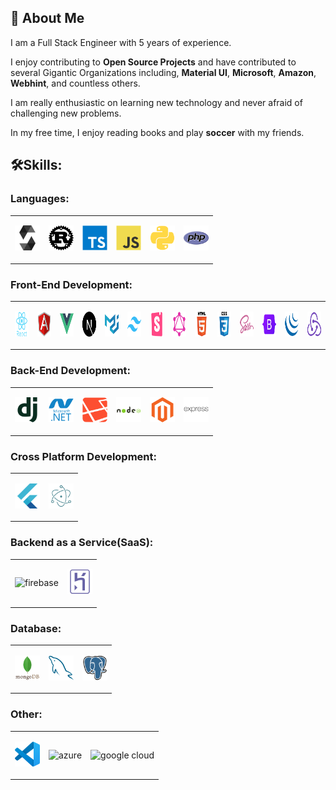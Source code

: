 ## 🚀 About Me

I am a Full Stack Engineer with 5 years of experience.

I enjoy contributing to **Open Source Projects** and have contributed to several Gigantic Organizations including, **Material UI**, **Microsoft**, **Amazon**, **Webhint**, and countless others.

I am really enthusiastic on learning new technology and never afraid of challenging new problems.

In my free time, I enjoy reading books and play **soccer** with my friends.

## 🛠️Skills:

### Languages:

<p align="left">
  <table>
    <tr>
      <td><p align="center"><img src="https://raw.githubusercontent.com/devicons/devicon/master/icons/solidity/solidity-original.svg" alt="solidity" width="40" height="40"/></p></td>
      <td><p align="center"><img src="https://raw.githubusercontent.com/devicons/devicon/master/icons/rust/rust-plain.svg" alt="rust" width="40" height="40"/></p></td>
      <td><p align="center"><img src="https://raw.githubusercontent.com/devicons/devicon/master/icons/typescript/typescript-original.svg" alt="typescript" width="40" height="40"/></p></td>
      <td><p align="center"><img src="https://raw.githubusercontent.com/devicons/devicon/master/icons/javascript/javascript-original.svg" alt="javascript" width="40" height="40"/></p></td>
      <td><p align="center"><img src="https://raw.githubusercontent.com/devicons/devicon/master/icons/python/python-plain.svg" alt="python" width="40" height="40"/></p></td>
      <td><p align="center"><img src="https://raw.githubusercontent.com/devicons/devicon/master/icons/php/php-original.svg" alt="php" width="40" height="40"/></p></td>
    </tr>
    <!-- <tr>
      <td><p align="center">Solidity ⭐5</p></td>
      <td><p align="center">Rust ⭐5</p></td>
      <td><p align="center">Typescript ⭐5</p></td>
      <td><p align="center">Javascript ⭐5</p></td>
      <td><p align="center">Python ⭐5</p></td>
      <td><p align="center">PHP ⭐5</p></td>
    </tr> -->
  </table>
</p>

### Front-End Development:

<p align="left">
  <table>
    <tr>
      <td><p align="center"><img src="https://raw.githubusercontent.com/devicons/devicon/master/icons/react/react-original-wordmark.svg" alt="react" width="40" height="40"/></p></td>
      <td><p align="center"><img src="https://raw.githubusercontent.com/devicons/devicon/master/icons/angularjs/angularjs-original.svg" alt="angular" width="40" height="40"/></p></td>
      <td><p align="center"><img src="https://raw.githubusercontent.com/devicons/devicon/master/icons/vuejs/vuejs-original.svg" alt="vue" width="40" height="40"/></p></td>
      <td><p align="center"><img src="https://raw.githubusercontent.com/devicons/devicon/master/icons/nextjs/nextjs-original.svg" alt="" width="40" height="40"/></p></td>
      <td><p align="center"><img src="https://raw.githubusercontent.com/devicons/devicon/master/icons/materialui/materialui-original.svg" alt="" width="40" height="40"/></p></td>
      <td><p align="center"><img src="https://raw.githubusercontent.com/devicons/devicon/master/icons/tailwindcss/tailwindcss-plain.svg" alt="" width="40" height="40"/></p></td>
      <td><p align="center"><img src="https://raw.githubusercontent.com/devicons/devicon/master/icons/storybook/storybook-original.svg" alt="" width="40" height="40"/></p></td>
    <!-- </tr>
    <tr>
      <td><p align="center">React ⭐5</p></td>
      <td><p align="center">AngularJS ⭐5</p></td>
      <td><p align="center">Vue.js ⭐5</p></td>
      <td><p align="center">Next ⭐5</p></td>
      <td><p align="center">Material UI ⭐5</p></td>
      <td><p align="center">Tailwind CSS ⭐5</p></td>
      <td><p align="center">Storybook ⭐5</p></td>
    </tr>
    <tr> -->
      <td><p align="center"><img src="https://raw.githubusercontent.com/devicons/devicon/master/icons/graphql/graphql-plain.svg" alt="" width="40" height="40"/></p></td>
      <td><p align="center"><img src="https://raw.githubusercontent.com/devicons/devicon/master/icons/html5/html5-original-wordmark.svg" alt="html5" width="40" height="40"/></p></td>
      <td><p align="center"><img src="https://raw.githubusercontent.com/devicons/devicon/master/icons/css3/css3-original-wordmark.svg" alt="css3" width="40" height="40"/></p></td>
      <td><p align="center"><img src="https://raw.githubusercontent.com/devicons/devicon/master/icons/sass/sass-original.svg" alt="" width="40" height="40"/></p></td>
      <td><p align="center"><img src="https://raw.githubusercontent.com/devicons/devicon/master/icons/bootstrap/bootstrap-original.svg" alt="bootstrap" width="40" height="40"/></p></td>
      <td><p align="center"><img src="https://raw.githubusercontent.com/devicons/devicon/master/icons/jquery/jquery-original.svg" alt="" width="40" height="40"/></p></td>
      <td><p align="center"><img src="https://raw.githubusercontent.com/devicons/devicon/master/icons/redux/redux-original.svg" alt="" width="40" height="40"/></p></td>
    </tr>
    <!-- <tr>
      <td><p align="center">GraphQL ⭐5</p></td>
      <td><p align="center">HTML5 ⭐5</p></td>
      <td><p align="center">CSS3 ⭐5</p></td>
      <td><p align="center">Sass ⭐5</p></td>
      <td><p align="center">Bootstrap ⭐5</p></td>
      <td><p align="center">jQuery ⭐5</p></td>
      <td><p align="center">Redux ⭐5</p></td>
    </tr> -->
  </table>
</p>

### Back-End Development:

<p align="left">
  <table>
    <tr>
      <td><p align="center"><img src="https://raw.githubusercontent.com/devicons/devicon/master/icons/django/django-plain.svg" alt="django" width="40" height="40"/></p></td>
      <td><p align="center"><img src="https://raw.githubusercontent.com/devicons/devicon/master/icons/dot-net/dot-net-plain-wordmark.svg" alt="dot-net" width="40" height="40"/></p></td>
      <td><p align="center"><img src="https://raw.githubusercontent.com/devicons/devicon/master/icons/laravel/laravel-plain.svg" alt="laravel" width="40" height="40"/></p></td>
      <td><p align="center"><img src="https://raw.githubusercontent.com/devicons/devicon/master/icons/nodejs/nodejs-original-wordmark.svg" alt="nodejs" width="40" height="40"/></p></td>
      <td><p align="center"><img src="https://raw.githubusercontent.com/devicons/devicon/master/icons/magento/magento-original.svg" alt="magento" width="40" height="40"/></p></td>
      <td><p align="center"><img src="https://raw.githubusercontent.com/devicons/devicon/master/icons/express/express-original-wordmark.svg" alt="express" width="40" height="40"/></p></td>
    </tr>
    <!-- <tr>
      <td><p align="center">Django ⭐5</p></td>
      <td><p align="center">.NET ⭐5</p></td>
      <td><p align="center">Laravel ⭐5</p></td>
      <td><p align="center">NodeJS ⭐5</p></td>
      <td><p align="center">BootstraMagento ⭐5</p></td>
      <td><p align="center">Express ⭐5</p></td>
    </tr> -->
  </table>
</p>

### Cross Platform Development:

<p align="left">
  <table>
    <tr>
      <td><p align="center"><img src="https://raw.githubusercontent.com/devicons/devicon/master/icons/flutter/flutter-original.svg" alt="" width="40" height="40"/></p></td>
      <td><p align="center"><img src="https://raw.githubusercontent.com/devicons/devicon/master/icons/electron/electron-original.svg" alt="" width="40" height="40"/></p></td>
    </tr>
    <!-- <tr>
      <td><p align="center">Flutter ⭐5</p></td>
      <td><p align="center">Electron ⭐5</p></td>
    </tr> -->
  </table>
</p>

### Backend as a Service(SaaS):

<p align="left">
  <table>
    <tr>
    <td><p align="center"><img src="https://www.vectorlogo.zone/logos/firebase/firebase-icon.svg" alt="firebase" width="40" height="40"/></p></td>
    <td><p align="center"><img src="https://raw.githubusercontent.com/devicons/devicon/master/icons/heroku/heroku-original.svg" alt="" width="40" height="40"/></p></td>
    </tr>
  </table>
</p>

### Database:

<p align="left">
  <table>
    <tr>
    <td><p align="center"><img src="https://raw.githubusercontent.com/devicons/devicon/master/icons/mongodb/mongodb-original-wordmark.svg" alt="mongodb" width="40" height="40"/></p></td>
    <td><p align="center"><img src="https://raw.githubusercontent.com/devicons/devicon/master/icons/mysql/mysql-plain.svg" alt="mysql" width="40" height="40"/></p></td>
    <td><p align="center"><img src="https://raw.githubusercontent.com/devicons/devicon/master/icons/postgresql/postgresql-original.svg" alt="postgresql" width="40" height="40"/></p></td>
    </tr>
  </table>
</p>

### Other:

<p align="left">
  <table>
    <tr>
    <td><p align="center"><img src="https://raw.githubusercontent.com/devicons/devicon/master/icons/vscode/vscode-original.svg" alt="vscode" width="40" height="40"/></p></td>
    <td><p align="center"><img src="https://www.vectorlogo.zone/logos/microsoft_azure/microsoft_azure-icon.svg" alt="azure" width="40" height="40"/></p></td>
    <td><p align="center"><img src="https://www.vectorlogo.zone/logos/google_cloud/google_cloud-icon.svg" alt="google cloud" width="40" height="40"/></p></td>
    </tr>
  </table>
</p>
